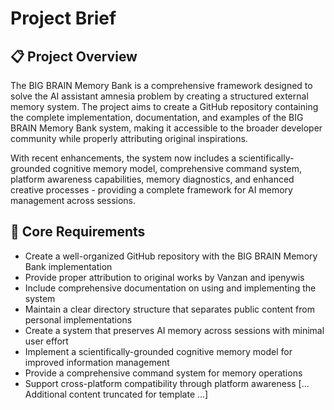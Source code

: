 # Project Brief

## 📋 Project Overview

The BIG BRAIN Memory Bank is a comprehensive framework designed to solve the AI
assistant amnesia problem by creating a structured external memory system. The
project aims to create a GitHub repository containing the complete
implementation, documentation, and examples of the BIG BRAIN Memory Bank system,
making it accessible to the broader developer community while properly
attributing original inspirations.

With recent enhancements, the system now includes a scientifically-grounded
cognitive memory model, comprehensive command system, platform awareness
capabilities, memory diagnostics, and enhanced creative processes - providing a
complete framework for AI memory management across sessions.

## 🎯 Core Requirements

- Create a well-organized GitHub repository with the BIG BRAIN Memory Bank
  implementation
- Provide proper attribution to original works by Vanzan and ipenywis
- Include comprehensive documentation on using and implementing the system
- Maintain a clear directory structure that separates public content from
  personal implementations
- Create a system that preserves AI memory across sessions with minimal user
  effort
- Implement a scientifically-grounded cognitive memory model for improved
  information management
- Provide a comprehensive command system for memory operations
- Support cross-platform compatibility through platform awareness
[... Additional content truncated for template ...]

